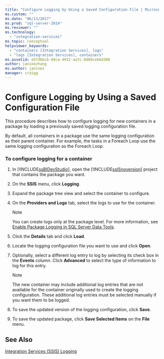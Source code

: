 ```yaml
---
title: "Configure Logging by Using a Saved Configuration File | Microsoft Docs"
ms.custom: ""
ms.date: "06/13/2017"
ms.prod: "sql-server-2014"
ms.reviewer: ""
ms.technology: 
  - "integration-services"
ms.topic: conceptual
helpviewer_keywords: 
  - "containers [Integration Services], logs"
  - "logs [Integration Services], containers"
ms.assetid: e5fdbbcb-94ca-4912-aa7c-0d89cebbd308
author: janinezhang
ms.author: janinez
manager: craigg
---
```

# Configure Logging by Using a Saved Configuration File
  This procedure describes how to configure logging for new containers in a package by loading a previously saved logging configuration file.  
  
 By default, all containers in a package use the same logging configuration as their parent container. For example, the tasks in a Foreach Loop use the same logging configuration as the Foreach Loop.  
  
### To configure logging for a container  
  
1.  In [!INCLUDE[ssBIDevStudio](../includes/ssbidevstudio-md.md)], open the [!INCLUDE[ssISnoversion](../includes/ssisnoversion-md.md)] project that contains the package you want.  
  
2.  On the **SSIS** menu, click **Logging**.  
  
3.  Expand the package tree view and select the container to configure.  
  
4.  On the **Providers and Logs** tab, select the logs to use for the container.  
  
    > [!NOTE]  
    >  You can create logs only at the package level. For more information, see [Enable Package Logging in SQL Server Data Tools](../../2014/integration-services/enable-package-logging-in-sql-server-data-tools.md).  
  
5.  Click the **Details** tab and click **Load**.  
  
6.  Locate the logging configuration file you want to use and click **Open**.  
  
7.  Optionally, select a different log entry to log by selecting its check box in the **Events** column. Click **Advanced** to select the type of information to log for this entry.  
  
    > [!NOTE]  
    >  The new container may include additional log entries that are not available for the container originally used to create the logging configuration. These additional log entries must be selected manually if you want them to be logged.  
  
8.  To save the updated version of the logging configuration, click **Save**.  
  
9. To save the updated package, click **Save Selected Items** on the **File** menu.  
  
## See Also  
 [Integration Services &#40;SSIS&#41; Logging](performance/integration-services-ssis-logging.md)  
  
  
